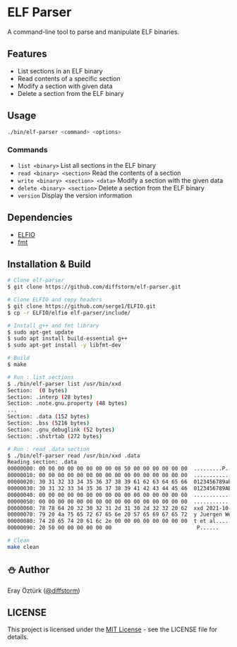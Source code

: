 # ELF Parser

A command-line tool to parse and manipulate ELF binaries.

## Features
- List sections in an ELF binary
- Read contents of a specific section
- Modify a section with given data
- Delete a section from the ELF binary

## Usage
```sh
./bin/elf-parser <command> <options>
```

### Commands
- `list <binary>` List all sections in the ELF binary
- `read <binary> <section>` Read the contents of a section
- `write <binary> <section> <data>` Modify a section with the given data
- `delete <binary> <section>` Delete a section from the ELF binary
- `version` Display the version information

## Dependencies
- [ELFIO](https://github.com/serge1/ELFIO)
- [fmt](https://github.com/fmtlib/fmt)

## Installation & Build
```sh
# Clone elf-parser
$ git clone https://github.com/diffstorm/elf-parser.git

# Clone ELFIO and copy headers
$ git clone https://github.com/serge1/ELFIO.git
$ cp -r ELFIO/elfio elf-parser/include/

# Install g++ and fmt library
$ sudo apt-get update
$ sudo apt install build-essential g++
$ sudo apt-get install -y libfmt-dev

# Build
$ make

# Run : list sections
$ ./bin/elf-parser list /usr/bin/xxd
Section:  (0 bytes)
Section: .interp (28 bytes)
Section: .note.gnu.property (48 bytes)
...
Section: .data (152 bytes)
Section: .bss (5216 bytes)
Section: .gnu_debuglink (52 bytes)
Section: .shstrtab (272 bytes)

# Run : read .data section
$ ./bin/elf-parser read /usr/bin/xxd .data
Reading section: .data
00000000: 00 00 00 00 00 00 00 00 08 50 00 00 00 00 00 00  .........P......
00000010: 00 00 00 00 00 00 00 00 00 00 00 00 00 00 00 00  ................
00000020: 30 31 32 33 34 35 36 37 38 39 61 62 63 64 65 66  0123456789abcdef
00000030: 30 31 32 33 34 35 36 37 38 39 41 42 43 44 45 46  0123456789ABCDEF
00000040: 00 00 00 00 00 00 00 00 00 00 00 00 00 00 00 00  ................
00000050: 00 00 00 00 00 00 00 00 00 00 00 00 00 00 00 00  ................
00000060: 78 78 64 20 32 30 32 31 2d 31 30 2d 32 32 20 62  xxd 2021-10-22 b
00000070: 79 20 4a 75 65 72 67 65 6e 20 57 65 69 67 65 72  y Juergen Weiger
00000080: 74 20 65 74 20 61 6c 2e 00 00 00 00 00 00 00 00  t et al.........
00000090: 20 50 00 00 00 00 00 00                           P......

# Clean
make clean
```

## :snowman: Author
Eray Öztürk ([@diffstorm](https://github.com/diffstorm))

## LICENSE
This project is licensed under the [MIT License](LICENSE) - see the LICENSE file for details.
